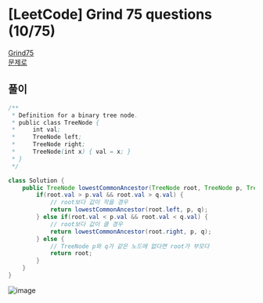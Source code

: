 # [LeetCode] Grind 75 questions (10/75)
<a href="https://www.techinterviewhandbook.org/grind75" target="_blank">Grind75</a>  
<a href="https://leetcode.com/problems/lowest-common-ancestor-of-a-binary-search-tree/" target="_blank">문제로</a>

## 풀이
```java
/**
 * Definition for a binary tree node.
 * public class TreeNode {
 *     int val;
 *     TreeNode left;
 *     TreeNode right;
 *     TreeNode(int x) { val = x; }
 * }
 */

class Solution {
    public TreeNode lowestCommonAncestor(TreeNode root, TreeNode p, TreeNode q) {
        if(root.val > p.val && root.val > q.val) {
            // root보다 값이 작을 경우
            return lowestCommonAncestor(root.left, p, q);
        } else if(root.val < p.val && root.val < q.val) {
            // root보다 값이 클 경우
            return lowestCommonAncestor(root.right, p, q);
        } else {
            // TreeNode p와 q가 같은 노드에 없다면 root가 부모다
            return root;
        }
    }
}
```

![image](https://github.com/nullnull-kim/nullnull-kim.github.io/assets/77221161/98c7aba5-c363-4f2b-aedd-e655b32904b7)